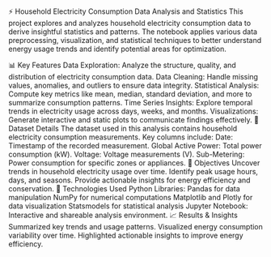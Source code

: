 ⚡ Household Electricity Consumption Data Analysis and Statistics
This project explores and analyzes household electricity consumption data to derive insightful statistics and patterns. The notebook applies various data preprocessing, visualization, and statistical techniques to better understand energy usage trends and identify potential areas for optimization.

📊 Key Features
Data Exploration: Analyze the structure, quality, and distribution of electricity consumption data.
Data Cleaning: Handle missing values, anomalies, and outliers to ensure data integrity.
Statistical Analysis: Compute key metrics like mean, median, standard deviation, and more to summarize consumption patterns.
Time Series Insights: Explore temporal trends in electricity usage across days, weeks, and months.
Visualizations: Generate interactive and static plots to communicate findings effectively.
📁 Dataset Details
The dataset used in this analysis contains household electricity consumption measurements.
Key columns include:
Date: Timestamp of the recorded measurement.
Global Active Power: Total power consumption (kW).
Voltage: Voltage measurements (V).
Sub-Metering: Power consumption for specific zones or appliances.
🎯 Objectives
Uncover trends in household electricity usage over time.
Identify peak usage hours, days, and seasons.
Provide actionable insights for energy efficiency and conservation.
🚀 Technologies Used
Python Libraries:
Pandas for data manipulation
NumPy for numerical computations
Matplotlib and Plotly for data visualization
Statsmodels for statistical analysis
Jupyter Notebook: Interactive and shareable analysis environment.
📈 Results & Insights
Summarized key trends and usage patterns.
Visualized energy consumption variability over time.
Highlighted actionable insights to improve energy efficiency.
